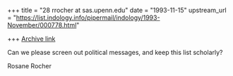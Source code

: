 +++
title = "28 rrocher at sas.upenn.edu"
date = "1993-11-15"
upstream_url = "https://list.indology.info/pipermail/indology/1993-November/000778.html"

+++
[Archive link](https://list.indology.info/pipermail/indology/1993-November/000778.html)

Can we please screen out political messages, and keep this list 
scholarly? 

Rosane Rocher





